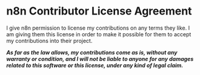 # n8n Contributor License Agreement

I give n8n permission to license my contributions on any terms they like.  I am giving them this license in order to make it possible for them to accept my contributions into their project.

***As far as the law allows, my contributions come as is, without any warranty or condition, and I will not be liable to anyone for any damages related to this software or this license, under any kind of legal claim.***
